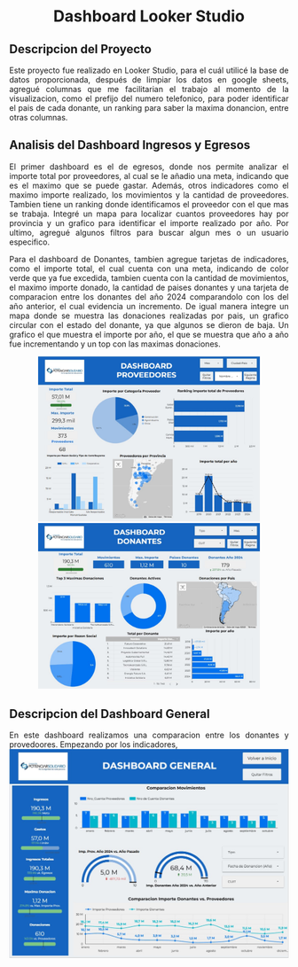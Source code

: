 <h1 align="center"> Dashboard Looker Studio</h1>

## Descripcion del Proyecto

<div align="justify">
Este proyecto fue realizado en Looker Studio, para el cuál utilicé la base de datos proporcionada, después de limpiar los datos en google sheets, agregué columnas que me facilitarian el trabajo al momento de la visualizacion, como el prefijo del numero telefonico, para poder identificar el pais de cada donante, un ranking para saber la maxima donancion, entre otras columnas.
</div>

## Analisis del Dashboard Ingresos y Egresos

<div align="justify">
El primer dashboard es el de egresos, donde nos permite analizar el importe total por proveedores, al cual se le añadio una meta, indicando que es el maximo que se puede gastar. Además, otros indicadores como el maximo importe realizado, los movimientos y la cantidad de proveedores. Tambien tiene un ranking donde identificamos el proveedor con el que mas se trabaja. Integré un mapa para localizar cuantos proveedores hay por provincia y un grafico para identificar el importe realizado por año. Por ultimo, agregué algunos filtros para buscar algun mes o un usuario especifico.

Para el dashboard de Donantes, tambien agregue tarjetas de indicadores, como el importe total, el cual cuenta con una meta, indicando de color verde que ya fue excedida, tambien cuenta con la cantidad de movimientos, el maximo importe donado, la cantidad de paises donantes y una tarjeta de comparacion entre los donantes del año 2024 comparandolo con los del año anterior, el cual evidencia un incremento. De igual manera integre un mapa donde se muestra las donaciones realizadas por pais, un grafico circular con el estado del donante, ya que algunos se dieron de baja. Un grafico el que muestra el importe por año, el que se muestra que año a año fue incrementando y un top con las maximas donaciones.

</div>

<div display="flex" align="center" >
<a href="https://lookerstudio.google.com/s/nQXYsHLArAc"><img src="img/prov.jpg" width="400px"></a>
<img src="img/don.jpg" width="400px">
</div>

## Descripcion del Dashboard General

<div align="justify">
En este dashboard realizamos una comparacion entre los donantes y provedoores. Empezando por los indicadores, 
</div>
<img src="img/gen.jpg">
